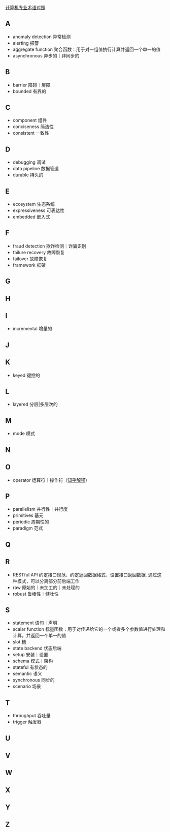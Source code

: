[计算机专业术语对照](https://github.com/EarsEyesMouth/computerese-cross-references)

## A
* anomaly detection 异常检测
* alerting 报警
* aggregate function 聚合函数：用于对一组值执行计算并返回一个单一的值
* asynchronous 异步的｜非同步的

## B
* barrier 障碍｜屏障
* bounded 有界的

## C
* component 组件
* conciseness 简洁性
* consistent 一致性

## D
* debugging 调试
* data pipeline 数据管道
* durable 持久的

## E
* ecosystem 生态系统
* expressiveness 可表达性
* embedded 嵌入式

## F
* fraud detection 欺诈检测｜诈骗识别
* failure recovery 故障恢复
* failover 故障恢复
* framework 框架

## G

## H

## I
* incremental 增量的

## J

## K
* keyed 键控的

## L
* layered 分层|多层次的

## M
* mode 模式

## N

## O
* operator 运算符｜操作符（[知乎解释](https://www.zhihu.com/question/34670236)）

## P
* parallelism 并行性｜并行度
* primitives 基元
* periodic 周期性的
* paradigm 范式

## Q

## R
* RESTful API 约定接口规范、约定返回数据格式、设置接口返回数据. 通过这种模式，可以分离部分前后端工作
* raw 原始的｜未加工的｜未处理的
* robust 鲁棒性｜健壮性

## S
* statement 语句｜声明
* scalar function 标量函数：用于对传递给它的一个或者多个参数值进行处理和计算，并返回一个单一的值
* slot 槽
* state backend 状态后端
* setup 安装｜设置
* schema 模式｜架构
* stateful 有状态的
* semantic 语义
* synchronous 同步的
* scenario 场景

## T
* throughput 吞吐量
* trigger 触发器

## U

## V

## W

## X

## Y

## Z
